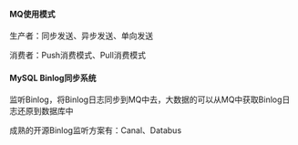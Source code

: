 #### MQ使用模式

生产者：同步发送、异步发送、单向发送

消费者：Push消费模式、Pull消费模式



#### MySQL Binlog同步系统

监听Binlog，将Binlog日志同步到MQ中去，大数据的可以从MQ中获取Binlog日志还原到数据库中

成熟的开源Binlog监听方案有：Canal、Databus